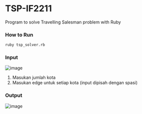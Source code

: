 # TSP-IF2211
Program to solve Travelling Salesman problem with Ruby

### How to Run
``` bash
ruby tsp_solver.rb
```
### Input 
![image](https://github.com/user-attachments/assets/c19de8ef-7132-4f07-a40a-a5bb57202e78)

1. Masukan jumlah kota
2. Masukan edge untuk setiap kota (input dipisah dengan spasi)

### Output
![image](https://github.com/user-attachments/assets/5da8644d-5ce1-4087-ad22-e26053c331f7)


